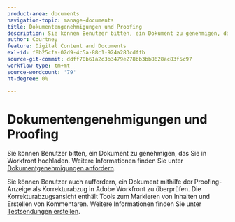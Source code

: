 ```yaml
---
product-area: documents
navigation-topic: manage-documents
title: Dokumentengenehmigungen und Proofing
description: Sie können Benutzer bitten, ein Dokument zu genehmigen, das Sie in Workfront hochladen. Weitere Informationen finden Sie unter Dokumentgenehmigungen anfordern .
author: Courtney
feature: Digital Content and Documents
exl-id: f8b25cfa-02d9-4c5a-88c1-924a283cdffb
source-git-commit: ddff70b61a2c3b3479e278bb3bb8628ac83f5c97
workflow-type: tm+mt
source-wordcount: '79'
ht-degree: 0%

---
```


# Dokumentengenehmigungen und Proofing

Sie können Benutzer bitten, ein Dokument zu genehmigen, das Sie in Workfront hochladen. Weitere Informationen finden Sie unter [Dokumentgenehmigungen anfordern](../../review-and-approve-work/manage-approvals/request-document-approvals.md).

Sie können Benutzer auch auffordern, ein Dokument mithilfe der Proofing-Anzeige als Korrekturabzug in Adobe Workfront zu überprüfen. Die Korrekturabzugsansicht enthält Tools zum Markieren von Inhalten und Erstellen von Kommentaren. Weitere Informationen finden Sie unter [Testsendungen erstellen](../../review-and-approve-work/proofing/creating-proofs-within-workfront/create-proofs-in-wf.md).
